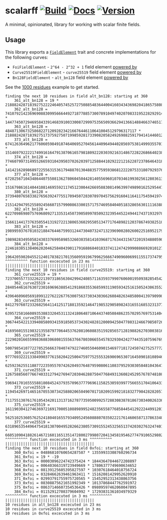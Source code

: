 # scalarff [![Build](https://img.shields.io/circleci/build/github/chancehudson/scalarff/main)](https://dl.circleci.com/status-badge/redirect/gh/chancehudson/scalarff/tree/main) [![Docs](https://img.shields.io/docsrs/scalarff)](https://docs.rs/scalarff) [![Version](https://img.shields.io/crates/v/scalarff)](https://crates.io/crates/scalarff)

A minimal, opinionated, library for working with scalar finite fields.

## Usage

This library exports a [`FieldElement`](https://docs.rs/scalarff/latest/scalarff/trait.FieldElement.html#required-methods) trait and concrete implementations for the following curves:

- `FoiFieldElement` - `2^64 - 2^32 + 1` field element [powered by](https://docs.rs/twenty-first/latest/twenty_first/math/b_field_element/struct.BFieldElement.html)
- `Curve25519FieldElement` - `curve25519` field element [powered by](https://docs.rs/curve25519-dalek/latest/curve25519_dalek/scalar/index.html)
- `Bn128FieldElement` - `alt_bn128` field element [powered by](https://docs.rs/ark-bn254/0.4.0/ark_bn254/)

See the [1000 residues](https://github.com/chancehudson/scalarff/blob/main/examples/1000_residues.rs) example to get started.

```
finding the next 10 residues in field alt_bn128: starting at 360
    361_alt_bn128 = 19 * 21888242871839275222246405745257275088548364400416034343698204186575808495598
    362_alt_bn128 = 7410792142369690883099566644927187788573007891049740207083319522829291451145 * 14477450729469584339146839100330087299975356509366294136614884663746517044472
    363_alt_bn128 = 48487130673258682271209282342166764461106410045129796317117 * 21888242871839275173759275071998592817339082058249269882591794141446012178500
    373_alt_bn128 = 6741263649621776060598491874640695270456144096494402856975381499935570164766 * 15146979222217499161647913870616579818092220303921631486722822686640238330851
    374_alt_bn128 = 7746079973149552665931043950370262039712588441029222121622872378646431859442 * 14142162898689722556315361794887013048835775959386812222075331807929376636175
    377_alt_bn128 = 6720256710434864407550813627806045044281405569601070346199302561280361353611 * 15167986161404410814695592117451230044266958830814963997498901625295447142006
    380_alt_bn128 = 373948076583382765639247755170945072830789704575629160411641175459419747546 * 21514294795255892456607157990086330015717574695840405183286563011116388748071
    382_alt_bn128 = 6227098698075769680927133531450739058997850923239544522494417437193297873685 * 15661144173763505541319272213806536029550513477176489821203786749382510621932
    383_alt_bn128 = 1989959376781032188476446759931244730407324713239690028026002251695217985587 * 19898283495058243033769958985326030358141039687176344315672201934880590510030
    384_alt_bn128 = 2246183851384062820462584043901179168868401833741124742999088669201012712522 * 19642059020455212401783821701356095919679962566674909600699115517374795783095
^^^^^^^^^^ function excecuted in 23 ms ^^^^^^^^^^
||||||||||||||||||||||||||||||||||||||||
finding the next 10 residues in field curve25519: starting at 360
    361_curve25519 = 19 * 7237005577332262213973186563042994240857116359379907606001950938285454250970
    362_curve25519 = 2840544616763072301696963885412918603553685993119059342516150524306355217261 * 4396460960569189912276222677630075637303430366260848263485800413979099033728
    363_curve25519 = 841279760723326825641141251718813592146471985329058982431655168532313770692 * 6395725816608935388332045311324180648710644374050848623570295769753140480297
    364_curve25519 = 3067445422133940858093415918505373430248281200094250477803124667985072644135 * 4169560155198321355879770644537620810608835159285657128198826270300381606854
    365_curve25519 = 2229020166559983688306808155563766780306655457832930424277443510759676986617 * 5007985410772278525666378407479227460550460901546977181724507427525777264372
    369_curve25519 = 977769322213384990377615820422500475977525553269069653071645090181089469610 * 6259236255118877223595570742620493764879590806110837952930305848104364781379
    371_curve25519 = 1267588560776674033127942769472030462887504776849313608245295767874810858995 * 5969417016555588180845243793570963777969611582530593997756655170410643391994
    373_curve25519 = 119454269714651670553073425880206504907017102091599218183277904282820570066 * 7117551307617610543420113137162787735950099257288308387818673034002633680923
    375_curve25519 = 1611903041274636972169170005108898995248235655877685844541292224499120185464 * 5625102536057625241804016557934095245608880703502221761460658713786334065525
    377_curve25519 = 631896535449647541813070049528266238057309155245325651374203027632474016658 * 6605109041882614672160116513514728002799807204134581954627747910652980234331
^^^^^^^^^^ function excecuted in 3 ms ^^^^^^^^^^
||||||||||||||||||||||||||||||||||||||||
finding the next 10 residues in field 0xfoi: starting at 360
    360_0xfoi = 04886810760654287587 * 13559933308760296734
    361_0xfoi = 19 * -19
    363_0xfoi = 00003096224742375424 * 18443647844672208897
    364_0xfoi = 00640366319723949669 * 17806377749690634652
    368_0xfoi = 08139125605395827597 * 10307618464018756724
    369_0xfoi = 03284662639461963411 * 15162081429952620910
    371_0xfoi = 02993791755975720565 * 15452952313438863756
    373_0xfoi = 08308875621651992349 * 10137868447762591972
    375_0xfoi = 08637146607354536426 * 09809597462060047895
    384_0xfoi = 01152912708379604992 * 17293831361034979329
^^^^^^^^^^ function excecuted in 3 ms ^^^^^^^^^^
||||||||||||||||||||||||||||||||||||||||
10 residues in alt_bn128 excecuted in 23 ms
10 residues in curve25519 excecuted in 3 ms
10 residues in 0xfoi excecuted in 3 ms
```
